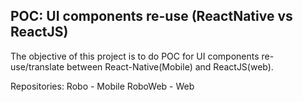 POC: UI components re-use (ReactNative vs ReactJS)
--------------------------------------------------
The objective of this project is to do POC for UI components re-use/translate between React-Native(Mobile) and ReactJS(web). 

Repositories: Robo - Mobile RoboWeb - Web
